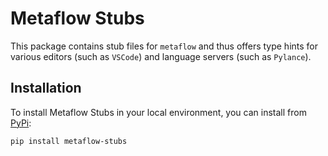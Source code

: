 # Metaflow Stubs

This package contains stub files for `metaflow` and thus offers type hints for various editors (such as `VSCode`) and language servers (such as `Pylance`).

## Installation

To install Metaflow Stubs in your local environment, you can install from [PyPi](https://pypi.org/project/metaflow/):

```sh
pip install metaflow-stubs
```
